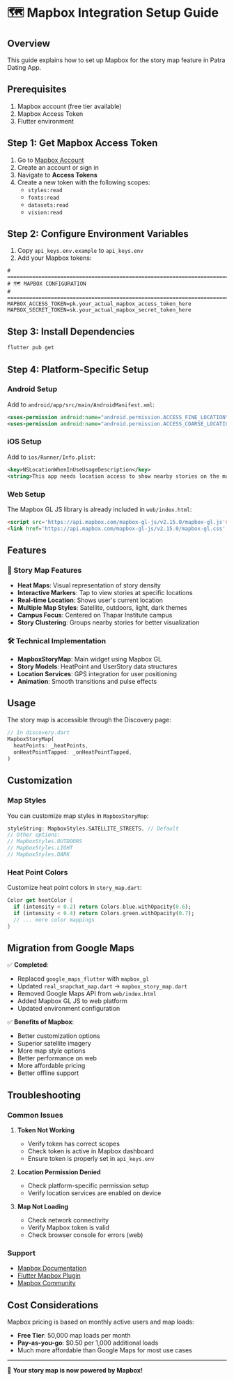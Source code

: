 # 🗺️ Mapbox Integration Setup Guide

## Overview
This guide explains how to set up Mapbox for the story map feature in Patra Dating App.

## Prerequisites
1. Mapbox account (free tier available)
2. Mapbox Access Token
3. Flutter environment

## Step 1: Get Mapbox Access Token

1. Go to [Mapbox Account](https://account.mapbox.com/)
2. Create an account or sign in
3. Navigate to **Access Tokens**
4. Create a new token with the following scopes:
   - `styles:read`
   - `fonts:read`
   - `datasets:read`
   - `vision:read`

## Step 2: Configure Environment Variables

1. Copy `api_keys.env.example` to `api_keys.env`
2. Add your Mapbox tokens:

```env
# ==============================================================================
# 🗺️ MAPBOX CONFIGURATION
# ==============================================================================
MAPBOX_ACCESS_TOKEN=pk.your_actual_mapbox_access_token_here
MAPBOX_SECRET_TOKEN=sk.your_actual_mapbox_secret_token_here
```

## Step 3: Install Dependencies

```bash
flutter pub get
```

## Step 4: Platform-Specific Setup

### Android Setup
Add to `android/app/src/main/AndroidManifest.xml`:

```xml
<uses-permission android:name="android.permission.ACCESS_FINE_LOCATION" />
<uses-permission android:name="android.permission.ACCESS_COARSE_LOCATION" />
```

### iOS Setup
Add to `ios/Runner/Info.plist`:

```xml
<key>NSLocationWhenInUseUsageDescription</key>
<string>This app needs location access to show nearby stories on the map.</string>
```

### Web Setup
The Mapbox GL JS library is already included in `web/index.html`:

```html
<script src='https://api.mapbox.com/mapbox-gl-js/v2.15.0/mapbox-gl.js'></script>
<link href='https://api.mapbox.com/mapbox-gl-js/v2.15.0/mapbox-gl.css' rel='stylesheet' />
```

## Features

### 🎯 Story Map Features
- **Heat Maps**: Visual representation of story density
- **Interactive Markers**: Tap to view stories at specific locations
- **Real-time Location**: Shows user's current location
- **Multiple Map Styles**: Satellite, outdoors, light, dark themes
- **Campus Focus**: Centered on Thapar Institute campus
- **Story Clustering**: Groups nearby stories for better visualization

### 🛠️ Technical Implementation
- **MapboxStoryMap**: Main widget using Mapbox GL
- **Story Models**: HeatPoint and UserStory data structures
- **Location Services**: GPS integration for user positioning
- **Animation**: Smooth transitions and pulse effects

## Usage

The story map is accessible through the Discovery page:

```dart
// In discovery.dart
MapboxStoryMap(
  heatPoints: _heatPoints,
  onHeatPointTapped: _onHeatPointTapped,
)
```

## Customization

### Map Styles
You can customize map styles in `MapboxStoryMap`:

```dart
styleString: MapboxStyles.SATELLITE_STREETS, // Default
// Other options:
// MapboxStyles.OUTDOORS
// MapboxStyles.LIGHT
// MapboxStyles.DARK
```

### Heat Point Colors
Customize heat point colors in `story_map.dart`:

```dart
Color get heatColor {
  if (intensity < 0.2) return Colors.blue.withOpacity(0.6);
  if (intensity < 0.4) return Colors.green.withOpacity(0.7);
  // ... more color mappings
}
```

## Migration from Google Maps

✅ **Completed**:
- Replaced `google_maps_flutter` with `mapbox_gl`
- Updated `real_snapchat_map.dart` → `mapbox_story_map.dart`
- Removed Google Maps API from `web/index.html`
- Added Mapbox GL JS to web platform
- Updated environment configuration

✅ **Benefits of Mapbox**:
- Better customization options
- Superior satellite imagery
- More map style options
- Better performance on web
- More affordable pricing
- Better offline support

## Troubleshooting

### Common Issues

1. **Token Not Working**
   - Verify token has correct scopes
   - Check token is active in Mapbox dashboard
   - Ensure token is properly set in `api_keys.env`

2. **Location Permission Denied**
   - Check platform-specific permission setup
   - Verify location services are enabled on device

3. **Map Not Loading**
   - Check network connectivity
   - Verify Mapbox token is valid
   - Check browser console for errors (web)

### Support
- [Mapbox Documentation](https://docs.mapbox.com/)
- [Flutter Mapbox Plugin](https://pub.dev/packages/mapbox_gl)
- [Mapbox Community](https://community.mapbox.com/)

## Cost Considerations

Mapbox pricing is based on monthly active users and map loads:
- **Free Tier**: 50,000 map loads per month
- **Pay-as-you-go**: $0.50 per 1,000 additional loads
- Much more affordable than Google Maps for most use cases

---

🎉 **Your story map is now powered by Mapbox!**